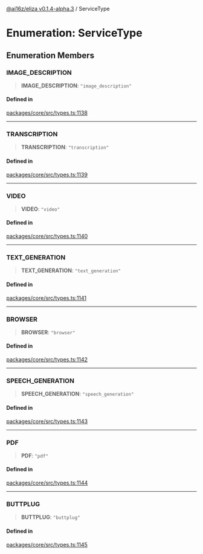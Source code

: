 [@ai16z/eliza v0.1.4-alpha.3](../index.md) / ServiceType

# Enumeration: ServiceType

## Enumeration Members

### IMAGE\_DESCRIPTION

> **IMAGE\_DESCRIPTION**: `"image_description"`

#### Defined in

[packages/core/src/types.ts:1138](https://github.com/christroutner/eliza/blob/main/packages/core/src/types.ts#L1138)

***

### TRANSCRIPTION

> **TRANSCRIPTION**: `"transcription"`

#### Defined in

[packages/core/src/types.ts:1139](https://github.com/christroutner/eliza/blob/main/packages/core/src/types.ts#L1139)

***

### VIDEO

> **VIDEO**: `"video"`

#### Defined in

[packages/core/src/types.ts:1140](https://github.com/christroutner/eliza/blob/main/packages/core/src/types.ts#L1140)

***

### TEXT\_GENERATION

> **TEXT\_GENERATION**: `"text_generation"`

#### Defined in

[packages/core/src/types.ts:1141](https://github.com/christroutner/eliza/blob/main/packages/core/src/types.ts#L1141)

***

### BROWSER

> **BROWSER**: `"browser"`

#### Defined in

[packages/core/src/types.ts:1142](https://github.com/christroutner/eliza/blob/main/packages/core/src/types.ts#L1142)

***

### SPEECH\_GENERATION

> **SPEECH\_GENERATION**: `"speech_generation"`

#### Defined in

[packages/core/src/types.ts:1143](https://github.com/christroutner/eliza/blob/main/packages/core/src/types.ts#L1143)

***

### PDF

> **PDF**: `"pdf"`

#### Defined in

[packages/core/src/types.ts:1144](https://github.com/christroutner/eliza/blob/main/packages/core/src/types.ts#L1144)

***

### BUTTPLUG

> **BUTTPLUG**: `"buttplug"`

#### Defined in

[packages/core/src/types.ts:1145](https://github.com/christroutner/eliza/blob/main/packages/core/src/types.ts#L1145)
